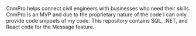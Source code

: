 
CnmPro helps connect civil engineers with businesses who need their skills. CnmPro is an MVP and due to the proprietary nature of the code I can only provide code snippets of my code. This repository contains SQL, .NET, and React code for the Message feature.
